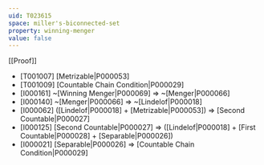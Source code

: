 ```yaml
---
uid: T023615
space: miller's-biconnected-set
property: winning-menger
value: false
---
```

[[Proof]]

* [T001007] [Metrizable|P000053]
* [T001009] [Countable Chain Condition|P000029]
* [I000161] ~[Winning Menger|P000069] => ~[Menger|P000066]
* [I000140] ~[Menger|P000066] => ~[Lindelof|P000018]
* [I000062] ([Lindelof|P000018] + [Metrizable|P000053]) => [Second Countable|P000027]
* [I000125] [Second Countable|P000027] => ([Lindelof|P000018] + [First Countable|P000028] + [Separable|P000026])
* [I000021] [Separable|P000026] => [Countable Chain Condition|P000029]

